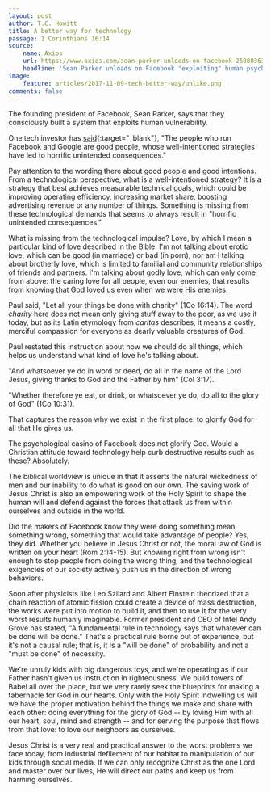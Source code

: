 ```yaml
---
layout: post
author: T.C. Howitt
title: A better way for technology
passage: 1 Corinthians 16:14
source:
    name: Axios
    url: https://www.axios.com/sean-parker-unloads-on-facebook-2508036343.html
    headline: 'Sean Parker unloads on Facebook "exploiting" human psychology'
image:
    feature: articles/2017-11-09-tech-better-way/unlike.png
comments: false
---
```


The founding president of Facebook, Sean Parker, says that they consciously built a system that exploits human vulnerability.

One tech investor has [said](https://www.theguardian.com/technology/2017/oct/05/smartphone-addiction-silicon-valley-dystopia){:target="_blank"}, "The people who run Facebook and Google are good people, whose well-intentioned strategies have led to horrific unintended consequences."

Pay attention to the wording there about good people and good intentions.  From a technological perspective, what is a well-intentioned strategy?  It is a strategy that best achieves measurable technical goals, which could be improving operating efficiency, increasing market share, boosting advertising revenue or any number of things.  Something is missing from these technological demands that seems to always result in "horrific unintended consequences."

What is missing from the technological impulse?  Love, by which I mean a particular kind of love described in the Bible.  I'm not talking about erotic love, which can be good (in marriage) or bad (in porn), nor am I talking about brotherly love, which is limited to familial and community relationships of friends and partners.  I'm talking about godly love, which can only come from above: the caring love for all people, even our enemies, that results from knowing that God loved us even when we were His enemies.

Paul said, "Let all your things be done with charity" (1Co 16:14).  The word *charity* here does not mean only giving stuff away to the poor, as we use it today, but as its Latin etymology from *caritas* describes, it means a costly, merciful compassion for everyone as dearly valuable creatures of God.

Paul restated this instruction about how we should do all things, which helps us understand what kind of love he's talking about.

"And whatsoever ye do in word or deed, do all in the name of the Lord Jesus, giving thanks to God and the Father by him" (Col 3:17).

"Whether therefore ye eat, or drink, or whatsoever ye do, do all to the glory of God" (1Co 10:31).

That captures the reason why we exist in the first place: to glorify God for all that He gives us.

The psychological casino of Facebook does not glorify God. Would a Christian attitude toward technology help curb destructive results such as these?  Absolutely.

The biblical worldview is unique in that it asserts the natural wickedness of men and our inability to do what is good on our own.  The saving work of Jesus Christ is also an empowering work of the Holy Spirit to shape the human will and defend against the forces that attack us from within ourselves and outside in the world.

Did the makers of Facebook know they were doing something mean, something wrong, something that would take advantage of people?  Yes, they did.  Whether you believe in Jesus Christ or not, the moral law of God is written on your heart (Rom 2:14-15).  But knowing right from wrong isn't enough to stop people from doing the wrong thing, and the technological exigencies of our society actively push us in the direction of wrong behaviors.

Soon after physicists like Leo Szilard and Albert Einstein theorized that a chain reaction of atomic fission could create a device of mass destruction, the works were put into motion to build it, and then to use it for the very worst results humanly imaginable.  Former president and CEO of Intel Andy Grove has stated, "A fundamental rule in technology says that whatever can be done will be done." That's a practical rule borne out of experience, but it's not a causal rule; that is, it is a "will be done" of probability and not a "must be done" of necessity.

We're unruly kids with big dangerous toys, and we're operating as if our Father hasn't given us instruction in righteousness.  We build towers of Babel all over the place, but we very rarely seek the blueprints for making a tabernacle for God in our hearts.  Only with the Holy Spirit indwelling us will we have the proper motivation behind the things we make and share with each other: doing everything for the glory of God -- by loving Him with all our heart, soul, mind and strength -- and for serving the purpose that flows from that love: to love our neighbors as ourselves.

Jesus Christ is a very real and practical answer to the worst problems we face today, from industrial defilement of our habitat to manipulation of our kids through social media.  If we can only recognize Christ as the one Lord and master over our lives, He will direct our paths and keep us from harming ourselves.
